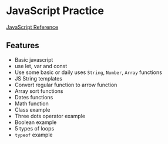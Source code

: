 # JavaScript Practice

[JavaScript Reference](https://www.w3schools.com/js/default.asp)

## Features
- Basic javascript
- use let, var and const
- Use some basic or daily uses `String`, `Number`, `Array` functions
- JS String templates
- Convert regular function to arrow function
- Array sort functions
- Dates functions
- Math function
- Class example
- Three dots operator example
- Boolean example
- 5 types of loops
- `typeof` example